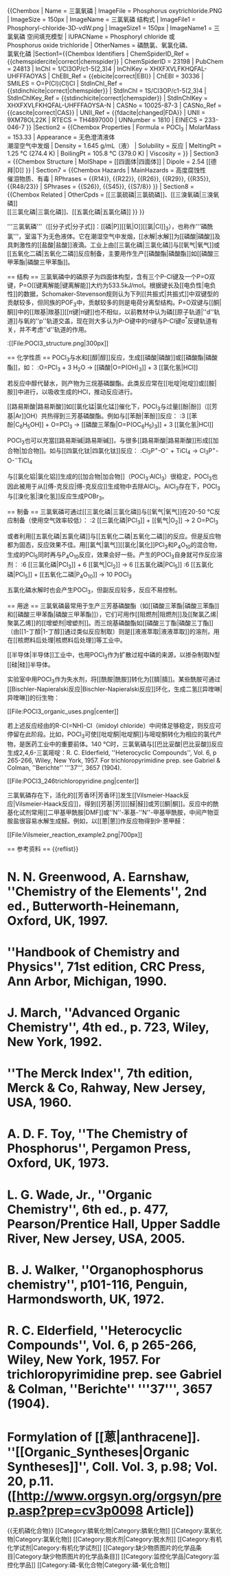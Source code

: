 {{Chembox
|   Name = 三氯氧磷
|   ImageFile = Phosphorus oxytrichloride.PNG
|   ImageSize = 150px 
|   ImageName = 三氯氧磷 结构式
|   ImageFile1 = Phosphoryl-chloride-3D-vdW.png
|   ImageSize1 = 150px
|   ImageName1 = 三氯氧磷 空间填充模型
|   IUPACName = Phosphoryl chloride 或<br />Phosphorus oxide trichloride
|   OtherNames = 磷酰氯、氧氯化磷、<br />氯氧化磷
|Section1={{Chembox Identifiers
| ChemSpiderID_Ref = {{chemspidercite|correct|chemspider}}
| ChemSpiderID = 23198
| PubChem = 24813
| InChI = 1/Cl3OP/c1-5(2,3)4
| InChIKey = XHXFXVLFKHQFAL-UHFFFAOYAS
| ChEBI_Ref = {{ebicite|correct|EBI}}
| ChEBI = 30336
| SMILES = O=P(Cl)(Cl)Cl
| StdInChI_Ref = {{stdinchicite|correct|chemspider}}
| StdInChI = 1S/Cl3OP/c1-5(2,3)4
| StdInChIKey_Ref = {{stdinchicite|correct|chemspider}}
| StdInChIKey = XHXFXVLFKHQFAL-UHFFFAOYSA-N
| CASNo = 10025-87-3
| CASNo_Ref = {{cascite|correct|CAS}}
| UNII_Ref = {{fdacite|changed|FDA}}
| UNII = 9XM78OL22K
| RTECS = TH4897000
| UNNumber = 1810
| EINECS = 233-046-7
  }}
|Section2 = {{Chembox Properties
|   Formula = POCl<sub>3</sub>
|   MolarMass = 153.33 
|   Appearance = 无色澄清液体<br />潮湿空气中发烟
|   Density = 1.645 g/mL（液）
|   Solubility = 反应
|   MeltingPt = 1.25 °C (274.4 K)
|   BoilingPt = 105.8 °C (379.0 K)
|   Viscosity = <!-- Liquids only, omit if data unavailable. You may use [[Pascal-second|Pa.s]] if you prefer -->
  }}
| Section3 = {{Chembox Structure
|   MolShape = [[四面体|四面体]]
|   Dipole = 2.54 [[德拜|D]]
  }}
| Section7 = {{Chembox Hazards
|   MainHazards = 高度腐蚀性<br />催泪物质、有毒
|   RPhrases = {{R14}}, {{R22}}, {{R26}}, {{R29}}, {{R35}}, {{R48/23}}
|   SPhrases = {{S26}}, {{S45}}, {{S7/8}}
  }}
| Section8 = {{Chembox Related
|   OtherCpds = [[三氯硫磷|三氯硫磷]]、[[三溴氧磷|三溴氧磷]]<br />[[三氯化磷|三氯化磷]]、[[五氯化磷|五氯化磷]]
  }}
}}

'''三氯氧磷'''（[[分子式|分子式]]：[[磷|P]][[氧|O]][[氯|Cl]]<sub>3</sub>），也称作'''磷酰氯'''，室温下为无色液体。它在潮湿空气中发烟，[[水解|水解]]为[[磷酸|磷酸]]及具刺激性的[[盐酸|盐酸]]液滴。工业上由[[三氯化磷|三氯化磷]]与[[氧气|氧气]]或[[五氧化二磷|五氧化二磷]]反应制备，主要用作生产[[磷酸酯|磷酸酯]]如[[磷酸三甲苯酯|磷酸三甲苯酯]]。

== 结构 ==
三氯氧磷中的磷原子为四面体构型，含有三个P-Cl键及一个P=O双键，P=O[[键离解能|键离解能]]大约为533.5kJ/mol。根据键长及[[电负性|电负性]]的数据，Schomaker-Stevenson规则认为下列[[共振式|共振式]]中双键型的贡献较多，但同族的POF<sub>3</sub>中，贡献较多的则是电荷分离型结构。P=O双键与[[酮|酮]]中的[[羰基|羰基]][[π键|π键]]也不相似，以前教材中认为磷[[原子轨道|''d''轨道]]与氧的''p''轨道交盖，现在则大多认为P-O键中的π键与P-Cl键σ<sup>*</sup>反键轨道有关，并不考虑''d''轨道的作用。

:[[File:POCl3_structure.png|300px]]

== 化学性质 ==
POCl<sub>3</sub>与水和[[醇|醇]]反应，生成[[磷酸|磷酸]]或[[磷酸酯|磷酸酯]]，如：
:O=PCl<sub>3</sub>  +  3 H<sub>2</sub>O  →  [[磷酸|O=P(OH)<sub>3</sub>]]  +  3 [[氯化氢|HCl]]

若反应中醇代替水，则产物为三烷基磷酸酯。此类反应常在[[吡啶|吡啶]]或[[胺|胺]]中进行，以吸收生成的HCl，推动反应进行。

[[路易斯酸|路易斯酸]]如[[氯化锰|氯化锰]]催化下，POCl<sub>3</sub>与过量[[酚|酚]]（[[芳基|Ar]]OH）共热得到三芳基磷酸酯。例如与[[苯酚|苯酚]]反应：
:3 [[苯酚|C<sub>6</sub>H<sub>5</sub>OH]]  +  O=PCl<sub>3</sub>  →  [[磷酸三苯酯|O=P(OC<sub>6</sub>H<sub>5</sub>)<sub>3</sub>]]  +  3 [[氯化氢|HCl]]

POCl<sub>3</sub>也可以充當[[路易斯碱|路易斯碱]]，与很多[[路易斯酸|路易斯酸]]形成[[加合物|加合物]]。如与[[四氯化钛|四氯化钛]]反应：
:Cl<sub>3</sub>P<sup>+</sup>-O<sup>−</sup>  +  TiCl<sub>4</sub>  →  Cl<sub>3</sub>P<sup>+</sup>-O-<sup>−</sup>TiCl<sub>4</sub>

与[[氯化铝|氯化铝]]生成的[[加合物|加合物]]（POCl<sub>3</sub>·AlCl<sub>3</sub>）很稳定，POCl<sub>3</sub>也因此被用于从[[傅-克反应|傅-克反应]]生成物中去除AlCl<sub>3</sub>。AlCl<sub>3</sub>存在下，POCl<sub>3</sub>与[[溴化氢|溴化氢]]反应生成POBr<sub>3</sub>。

== 制备 ==
三氯氧磷可通过[[三氯化磷|三氯化磷]]与[[氧气|氧气]]在20-50 °C反应制备（使用空气效率较低）：
:2 [[三氯化磷|PCl<sub>3</sub>]]  +  [[氧气|O<sub>2</sub>]]  →  2 O=PCl<sub>3</sub>

或者利用[[五氯化磷|五氯化磷]]与[[五氧化二磷|五氧化二磷]]的反应。但是反应物都为固态，反应效果不佳。用[[氯气|氯气]][[氯化|氯化]]PCl<sub>3</sub>和P<sub>4</sub>O<sub>10</sub>的混合物，生成的PCl<sub>5</sub>同时再与P<sub>4</sub>O<sub>10</sub>反应，效果会好一些。产生的POCl<sub>3</sub>自身就可作反应溶剂：
:6 [[三氯化磷|PCl<sub>3</sub>]]  +  6 [[氯气|Cl<sub>2</sub>]]  → 6 [[五氯化磷|PCl<sub>5</sub>]]
:6 [[五氯化磷|PCl<sub>5</sub>]]  +  [[五氧化二磷|P<sub>4</sub>O<sub>10</sub>]]  →  10 POCl<sub>3</sub>

五氯化磷水解时也会产生POCl<sub>3</sub>，但副反应较多，反应不易控制。

== 用途 ==
三氯氧磷最常用于生产三芳基磷酸酯（如[[磷酸三苯酯|磷酸三苯酯]]和[[磷酸三甲苯酯|磷酸三甲苯酯]]），它们可用作[[阻燃剂|阻燃剂]]及[[聚氯乙烯|聚氯乙烯]]的[[增塑剂|增塑剂]]。而三烷基磷酸酯如[[磷酸三丁酯|磷酸三丁酯]]（由[[1-丁醇|1-丁醇]]通过类似反应制取）则是[[液液萃取|液液萃取]]的溶剂，用在[[核燃料后处理|核燃料后处理]]等工业中。

[[半导体|半导体]]工业中，也用POCl<sub>3</sub>作为扩散过程中磷的来源，以掺杂制取N型[[硅|硅]]半导体。

实验室中用POCl<sub>3</sub>作为失水剂，将[[酰胺|酰胺]]转化为[[腈|腈]]。某些酰胺可通过[[Bischler-Napieralski反应|Bischler-Napieralski反应]]环化，生成二氢[[异喹啉|异喹啉]]的衍生物：

[[File:POCl3_organic_uses.png|center]]

若上述反应经由的R-C(=NH)-Cl（imidoyl chloride）中间体足够稳定，则反应可停留在此阶段。比如，POCl<sub>3</sub>可使[[吡啶酮|吡啶酮]]与嘧啶酮转化为相应的氯代产物，是医药工业中的重要前体。140 °C时，三氯氧磷与[[巴比妥酸|巴比妥酸]]反应生成2,4,6-三氯嘧啶：<ref>R. C. Elderfield, ''Heterocyclic Compounds'', Vol. 6, p 265-266, Wiley, New York, 1957. For trichloropyrimidine prep. see Gabriel & Colman, ''Berichte'' '''37''', 3657 (1904).</ref>

[[File:POCl3_246trichloropyridine.png|center]]

三氯氧磷存在下，活化的[[芳香环|芳香环]]发生[[Vilsmeier-Haack反应|Vilsmeier-Haack反应]]，得到[[芳基|芳]][[醛|醛]]或芳[[酮|酮]]。反应中的酰基化试剂常用[[二甲基甲酰胺|DMF]]或''N''-苯基-''N''-甲基甲酰胺，中间产物亚胺盐很容易水解生成醛。例如，以[[蒽|蒽]]作反应物得到9-蒽甲醛：

[[File:Vilsmeier_reaction_example2.png|700px]]

== 参考资料 ==
{{reflist}}<div class="references-small">
# N. N. Greenwood, A. Earnshaw, ''Chemistry of the Elements'', 2nd ed., Butterworth-Heinemann, Oxford, UK, 1997.
# ''Handbook of Chemistry and Physics'', 71st edition, CRC Press, Ann Arbor, Michigan, 1990.
# J. March, ''Advanced Organic Chemistry'', 4th ed., p. 723, Wiley, New York, 1992.
# ''The Merck Index'', 7th edition, Merck & Co, Rahway, New Jersey, USA, 1960.
# A. D. F. Toy, ''The Chemistry of Phosphorus'', Pergamon Press, Oxford, UK, 1973.
# L. G. Wade, Jr., ''Organic Chemistry'', 6th ed., p. 477, Pearson/Prentice Hall, Upper Saddle River, New Jersey, USA, 2005.
# B. J. Walker, ''Organophosphorus chemistry'', p101-116, Penguin, Harmondsworth, UK, 1972.
# R. C. Elderfield, ''Heterocyclic Compounds'', Vol. 6, p 265-266, Wiley, New York, 1957. For trichloropyrimidine prep. see Gabriel & Colman, ''Berichte'' '''37''', 3657 (1904).
# Formylation of [[蒽|anthracene]]. ''[[Organic_Syntheses|Organic Syntheses]]'', Coll. Vol. 3, p.98; Vol. 20, p.11. ([http://www.orgsyn.org/orgsyn/prep.asp?prep=cv3p0098 Article])
</div>
{{无机磷化合物}} 
[[Category:膦氧化物|Category:膦氧化物]]
[[Category:氯氧化物|Category:氯氧化物]]
[[Category:脱水剂|Category:脱水剂]]
[[Category:有机化学试剂|Category:有机化学试剂]]
[[Category:缺少物质图片的化学品条目|Category:缺少物质图片的化学品条目]]
[[Category:监控化学品|Category:监控化学品]]
[[Category:磷-氧化合物|Category:磷-氧化合物]]